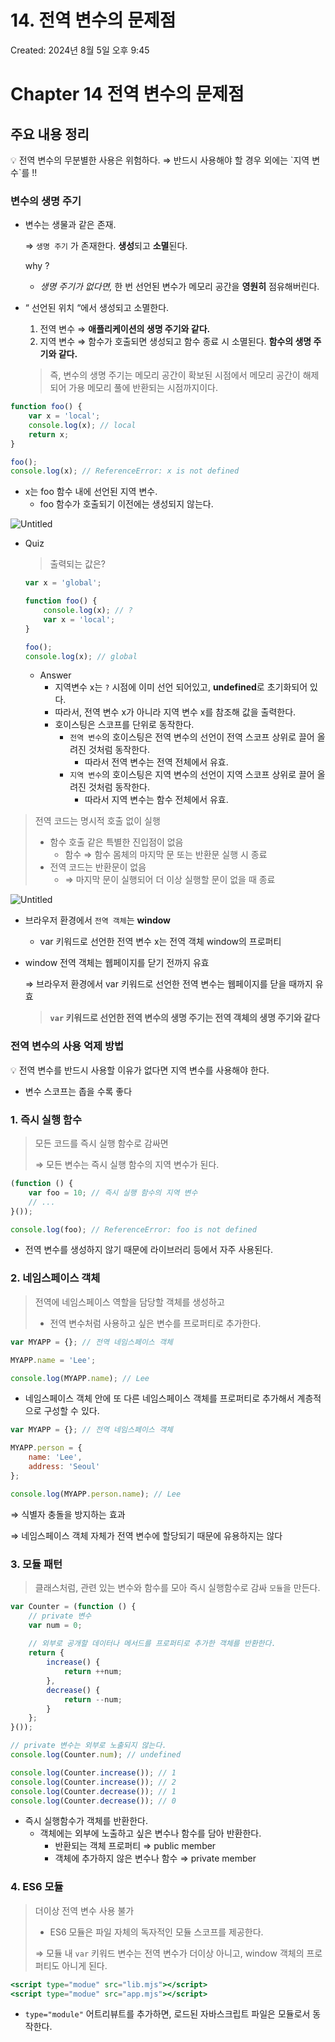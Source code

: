 # 14. 전역 변수의 문제점

Created: 2024년 8월 5일 오후 9:45

# Chapter 14 전역 변수의 문제점

## 주요 내용 정리

<aside>
💡 전역 변수의 무분별한 사용은 위험하다. ⇒ 반드시 사용해야 할 경우 외에는 `지역 변수`를 !!

</aside>

### 변수의 생명 주기

- 변수는 생물과 같은 존재.
    
    ⇒ `생명 주기` 가 존재한다. **생성**되고 **소멸**된다.
    
    why ?
    
    - *생명 주기가 없다면,* 한 번 선언된 변수가 메모리 공간을 **영원히** 점유해버린다.

- “ 선언된 위치 “에서 생성되고 소멸한다.
    1. 전역 변수 ⇒ **애플리케이션의 생명 주기와 같다.**
    2. 지역 변수 ⇒ 함수가 호출되면 생성되고 함수 종료 시 소멸된다. **함수의 생명 주기와 같다.**
    
    > 즉, 변수의 생명 주기는
    메모리 공간이 확보된 시점에서 메모리 공간이 해제되어 가용 메모리 풀에 반환되는 시점까지이다.
    > 

```jsx
function foo() {
	var x = 'local';
	console.log(x); // local
	return x;
}

foo();
console.log(x); // ReferenceError: x is not defined
```

- x는 foo 함수 내에 선언된 지역 변수.
    - foo 함수가 호출되기 이전에는 생성되지 않는다.

![Untitled](img14_1.png)

- Quiz
    
    > 출력되는 값은?
    > 
    
    ```jsx
    var x = 'global';
    
    function foo() {
    	console.log(x); // ?
    	var x = 'local';
    }
    
    foo();
    console.log(x); // global
    ```
    
    - Answer
        - 지역변수 x는 `?` 시점에 이미 선언 되어있고, **undefined**로 초기화되어 있다.
        - 따라서, 전역 변수 x가 아니라 지역 변수 x를 참조해 값을 출력한다.
        - 호이스팅은 스코프를 단위로 동작한다.
            - `전역 변수`의 호이스팅은 전역 변수의 선언이 전역 스코프 상위로 끌어 올려진 것처럼 동작한다.
                - 따라서 전역 변수는 전역 전체에서 유효.
            - `지역 변수`의 호이스팅은 지역 변수의 선언이 지역 스코프 상위로 끌어 올려진 것처럼 동작한다.
                - 따라서 지역 변수는 함수 전체에서 유효.

> 전역 코드는 명시적 호출 없이 실행
> 
> - 함수 호출 같은 특별한 진입점이 없음
>     - 함수 ⇒ 함수 몸체의 마지막 문 또는 반환문 실행 시 종료
> - 전역 코드는 반환문이 없음
>     - ⇒ 마지막 문이 실행되어 더 이상 실행할 문이 없을 때 종료

![Untitled](img14_2.png)

- 브라우저 환경에서 `전역 객체`는 **window**
    - var 키워드로 선언한 전역 변수 x는 전역 객체 window의 프로퍼티
- window 전역 객체는 웹페이지를 닫기 전까지 유효
    
    ⇒ 브라우저 환경에서 var 키워드로 선언한 전역 변수는 웹페이지를 닫을 때까지 유효
    
    > **`var` 키워드로 선언한 전역 변수의 생명 주기는 전역 객체의 생명 주기와 같다**
    > 

### 전역 변수의 사용 억제 방법

<aside>
💡 전역 변수를 반드시 사용할 이유가 없다면 지역 변수를 사용해야 한다.

- 변수 스코프는 좁을 수록 좋다
</aside>

### 1. 즉시 실행 함수

> 모든 코드를 즉시 실행 함수로 감싸면
> 
> 
> ⇒ 모든 변수는 즉시 실행 함수의 지역 변수가 된다.
> 

```jsx
(function () {
	var foo = 10; // 즉시 실행 함수의 지역 변수
	// ...
}());

console.log(foo); // ReferenceError: foo is not defined
```

- 전역 변수를 생성하지 않기 때문에 라이브러리 등에서 자주 사용된다.

### 2. 네임스페이스 객체

> 전역에 네임스페이스 역할을 담당할 객체를 생성하고
> 
> - 전역 변수처럼 사용하고 싶은 변수를 프로퍼티로 추가한다.

```jsx
var MYAPP = {}; // 전역 네임스페이스 객체

MYAPP.name = 'Lee';

console.log(MYAPP.name); // Lee
```

- 네임스페이스 객체 안에 또 다른 네임스페이스 객체를 프로퍼티로 추가해서 계층적으로 구성할 수 있다.

```jsx
var MYAPP = {}; // 전역 네임스페이스 객체

MYAPP.person = {
	name: 'Lee',
	address: 'Seoul'
};

console.log(MYAPP.person.name); // Lee
```

⇒ 식별자 충돌을 방지하는 효과

⇒ 네임스페이스 객체 자체가 전역 변수에 할당되기 때문에 유용하지는 않다

### 3. 모듈 패턴

> 클래스처럼, 관련 있는 변수와 함수를 모아 즉시 실행함수로 감싸 `모듈`을 만든다.
> 

```jsx
var Counter = (function () {
	// private 변수
	var num = 0;
	
	// 외부로 공개할 데이터나 메서드를 프로퍼티로 추가한 객체를 반환한다.
	return {
		increase() {
			return ++num;
		},
		decrease() {
			return --num;
		}
	};
}());

// private 변수는 외부로 노출되지 않는다.
console.log(Counter.num); // undefined

console.log(Counter.increase()); // 1
console.log(Counter.increase()); // 2
console.log(Counter.decrease()); // 1
console.log(Counter.decrease()); // 0
```

- 즉시 실행함수가 객체를 반환한다.
    - 객체에는 외부에 노출하고 싶은 변수나 함수를 담아 반환한다.
        - 반환되는 객체 프로퍼티 ⇒ public member
        - 객체에 추가하지 않은 변수나 함수 ⇒ private member

### 4. ES6 모듈

> 더이상 전역 변수 사용 불가
> 
> - ES6 모듈은 파일 자체의 독자적인 모듈 스코프를 제공한다.
> 
> ⇒ 모듈 내 `var` 키워드 변수는 전역 변수가 더이상 아니고, window 객체의 프로퍼티도 아니게 된다.
> 

```jsx
<script type="modue" src="lib.mjs"></script>
<script type="modue" src="app.mjs"></script>
```

- `type="module"` 어트리뷰트를 추가하면, 로드된 자바스크립트 파일은 모듈로서 동작한다.